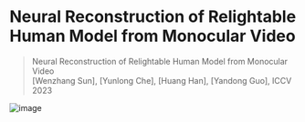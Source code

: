 # Neural Reconstruction of Relightable Human Model from Monocular Video
> Neural Reconstruction of Relightable Human Model from Monocular Video  
> [Wenzhang Sun], [Yunlong Che], [Huang Han], [Yandong Guo],
> ICCV 2023

![image](https://github.com/sunwenzhang1996/RelightHuman/assets/49440730/fc3bfb97-0e37-4ba7-a2d7-701d01fad074)
